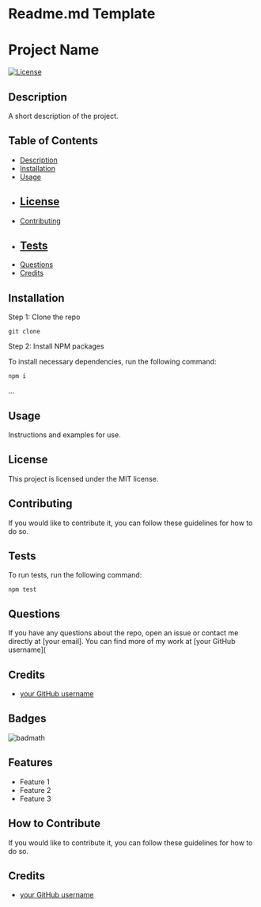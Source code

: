 # Readme.md Template

# Project Name

[![License](https://img.shields.io/badge/License-MIT-blue.svg)](https://opensource.org/licenses/MIT)

## Description

A short description of the project.

## Table of Contents

- [Description](#description)
- [Installation](#installation)
- [Usage](#usage)
- [License](#license)
  - 
- [Contributing](#contributing)
- [Tests](#tests)
  - 
- [Questions](#questions)
- [Credits](#credits)

## Installation

Step 1: Clone the repo

```
git clone

```

Step 2: Install NPM packages

To install necessary dependencies, run the following command:

```
npm i
```

...


## Usage

Instructions and examples for use.

## License

This project is licensed under the MIT license.

## Contributing

If you would like to contribute it, you can follow these guidelines for how to do so.

## Tests

To run tests, run the following command:

```
npm test
```

## Questions

If you have any questions about the repo, open an issue or contact me directly at [your email]. You can find more of my work at [your GitHub username](

## Credits

- [your GitHub username]()

## Badges

![badmath](https://img.shields.io/github/languages/top/nielsenjared/badmath)


## Features

- Feature 1
- Feature 2
- Feature 3

## How to Contribute

If you would like to contribute it, you can follow these guidelines for how to do so.


## Credits

- [your GitHub username]()

